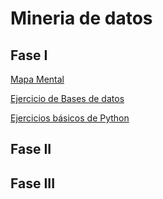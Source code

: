 # Mineria de datos


## Fase  I

[Mapa Mental](https://github.com/KarenGomez2203/Mineria-de-datos/blob/main/MapaMental_1_1808039.pdf)

[Ejercicio de  Bases de datos](https://github.com/EmmanuelGalvan/MineriaDatos/blob/main/Archivos/Ej1_BasesDatos_Equipo_9%20.pdf)

[Ejercicios  básicos de Python](https://github.com/KarenGomez2203/Mineria-de-datos/blob/main/MapaMental_1_1808039.pdf)

## Fase II


## Fase III


